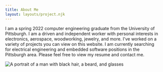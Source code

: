```yaml
---
title: About Me
layout: layouts/project.njk
---
```


I am a spring 2022 computer engineering graduate from the University of Pittsburgh. I am a driven and independent worker with personal interests in electronics, aerospace, woodworking, jewelry, and more. I’ve worked on a variety of projects you can view on this website. I am currently searching for electrical engineering and embedded software positions in the Pittsburgh area. Please feel free to view my resume and contact me.

![A portrait of a man with black hair, a beard, and glasses](/assets/img/eric.jpg)
